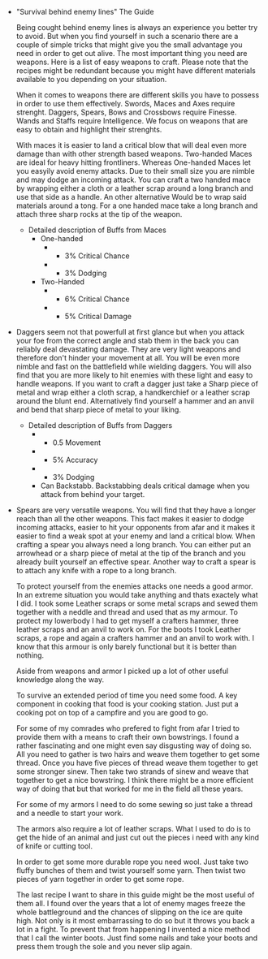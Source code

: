 - "Survival behind enemy lines" The Guide
  
  Being cought behind enemy lines is always an experience you better try to avoid. But when you find yourself in such a scenario there are a couple of simple tricks that might give you the small advantage you need in order to get out alive. The most important thing you need are weapons. Here is a list of easy weapons to craft. Please note that the recipes might be redundant because you might have different materials available to you depending on your situation.
  
  When it comes to weapons there are different skills you have to possess in order to use them effectively. Swords, Maces and Axes require strenght. Daggers, Spears, Bows and Crossbows require Finesse. Wands and Staffs require Intelligence. We focus on weapons that are easy to obtain and highlight their strenghts.
  
  With maces it is easier to land a critical blow that will deal even more damage than with other strength based weapons. Two-handed Maces are ideal for heavy hitting frontliners. Whereas One-handed Maces let you easyily avoid enemy attacks. Due to their small size you are nimble and may dodge an incoming attack. You can craft a two handed mace by wrapping either a cloth or a leather scrap around a long branch and use that side as a handle. An other alternative Would be to wrap said materials around a tong. For a one handed mace take a long branch and attach three sharp rocks at the tip of the weapon.
	- Detailed description of Buffs from Maces
		- One-handed
			- + 3% Critical Chance
			- + 3% Dodging
		- Two-Handed
			- + 6% Critical Chance
			- + 5% Critical Damage
- Daggers seem not that powerfull at first glance but when you attack your foe from the correct angle and stab them in the back you can reliably deal devastating damage. They are very light weapons and therefore don't hinder your movement at all. You will be even more nimble and fast on the battlefield while wielding daggers. You will also find that you are more likely to hit enemies with these light and easy to handle weapons. If you want to craft a dagger just take a Sharp piece of metal and wrap either a cloth scrap, a handkerchief or a leather scrap around the blunt end. Alternatively find yourself a hammer and an anvil and bend that sharp piece of metal to your liking.
	- Detailed description of Buffs from Daggers
		- + 0.5 Movement
		- + 5% Accuracy
		- + 3% Dodging
		- Can Backstabb. Backstabbing deals critical damage when you attack from behind your target.
- Spears are very versatile weapons. You will find that they have a longer reach than all the other weapons. This fact makes it easier to dodge incoming attacks, easier to hit your opponents from afar and it makes it easier to find a weak spot at your enemy and land a critical blow. When crafting a spear you always need a long branch. You can either put an arrowhead or a sharp piece of metal at the tip of the branch and you already built yourself an effective spear. Another way to craft a spear is to attach any knife with a rope to a long branch.
  
  To protect yourself from the enemies attacks one needs a good armor. In an extreme situation you would take anything and thats exactely what I did. I took some Leather scraps or some metal scraps and sewed them together with a neddle and thread and used that as my armour. To protect my lowerbody I had to get myself a crafters hammer, three leather scraps and an anvil to work on. For the boots I took Leather scraps, a rope and again a crafters hammer and an anvil to work with. I know that this armour is only barely functional but it is better than nothing.
  
  Aside from weapons and armor I picked up a lot of other useful knowledge along the way. 
  
  To survive an extended period of time you need some food. A key component in cooking that food is your cooking station. Just put a cooking pot on top of a campfire and you are good to go.
  
  For some of my comrades who prefered to fight from afar I tried to provide them with a means to craft their own bowstrings. I found a rather fascinating and one might even say disgusting way of doing so. All you need to gather is two hairs and weave them together to get some thread.  Once you have five pieces of thread weave them together to get some stronger sinew. Then take two strands of sinew and weave that together to get a nice bowstring. I think there might be a more efficient way of doing that but that worked for me in the field all these years.
  
  For some of my armors I need to do some sewing so just take a thread and a needle to start your work.
  
  The armors also require a lot of leather scraps. What I used to do is to get the hide of an animal and just cut out the pieces i need with any kind of knife or cutting tool.
  
  In order to get some more durable rope you need wool. Just take two fluffy bunches of them and twist yourself some yarn. Then twist two pieces of yarn together in order to get some rope.
  
  The last recipe I want to share in this guide might be the most useful of them all. I found over the years that a lot of enemy mages freeze the whole battleground and the chances of slipping on the ice are quite high. Not only is it most embarrassing to do so but it throws you back a lot in a fight. To prevent that from happening I invented a nice method that I call the winter boots. Just find some nails and take your boots and press them trough the sole and you never slip again.